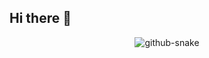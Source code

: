 ## Hi there 👋

<!--
**h4shell/h4shell** is a ✨ _special_ ✨ repository because its `README.md` (this file) appears on your GitHub profile.

Here are some ideas to get you started:

- 🔭 I’m currently working on ...
- 🌱 I’m currently learning ...
- 👯 I’m looking to collaborate on ...
- 🤔 I’m looking for help with ...
- 💬 Ask me about ...
- 📫 How to reach me: ...
- 😄 Pronouns: ...
- ⚡ Fun fact: ...
-->
<p align="center" style="width: 100%;">
    <span style="width: 100%;">
      <picture>
        <source media="(prefers-color-scheme: dark)" srcset="https://raw.githubusercontent.com/h4shell/h4shell/output/github-contribution-grid-snake-dark.svg" />
        <source media="(prefers-color-scheme: light)" srcset="https://raw.githubusercontent.com/h4shell/h4shell/output/github-contribution-grid-snake.svg" />
        <img alt="github-snake" src="github-snake.svg" />
      </picture>
    </span>
</p>



